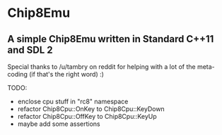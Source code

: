 # Chip8Emu

## A simple Chip8Emu written in Standard C++11 and SDL 2

Special thanks to /u/tambry on reddit for helping with a lot of the meta-coding (if that's the right word) :)

TODO:
* enclose cpu stuff in "rc8" namespace
* refactor Chip8Cpu::OnKey to Chip8Cpu::KeyDown
* refactor Chip8Cpu::OffKey to Chip8Cpu::KeyUp
* maybe add some assertions

